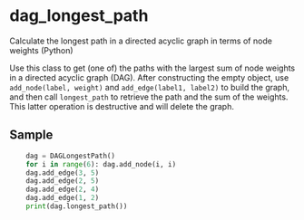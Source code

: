# dag_longest_path

Calculate the longest path in a directed acyclic graph in terms of node weights (Python)

Use this class to get (one of) the paths with the largest sum of node weights
in a directed acyclic graph (DAG). After constructing the empty object,
use `add_node(label, weight)` and `add_edge(label1, label2)` to build the graph, 
and then call `longest_path` to retrieve the path and the sum of the weights.
This latter operation is destructive and will delete the graph.

## Sample

```python
    dag = DAGLongestPath()
    for i in range(6): dag.add_node(i, i)
    dag.add_edge(3, 5)
    dag.add_edge(2, 5)
    dag.add_edge(2, 4)
    dag.add_edge(1, 2)
    print(dag.longest_path())
```
